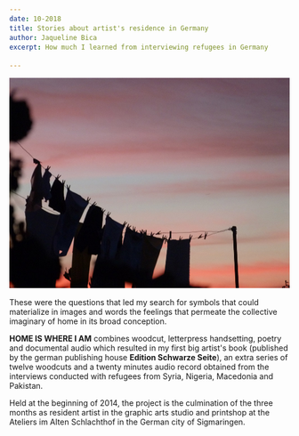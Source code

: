 ```yaml
---
date: 10-2018
title: Stories about artist's residence in Germany
author: Jaqueline Bica
excerpt: How much I learned from interviewing refugees in Germany

---
```

![](/uploads/P1070361.jpg)

These were the questions that led my search for symbols that could materialize in images and words the feelings that permeate the collective imaginary of home in its broad conception.

**HOME IS WHERE I AM** combines woodcut, letterpress handsetting, poetry and documental audio which resulted in my first big artist's book (published by the german publishing house **Edition Schwarze Seite**), an extra series of twelve woodcuts and a twenty minutes audio record obtained from the interviews conducted with refugees from Syria, Nigeria, Macedonia and Pakistan.

Held at the beginning of 2014, the project is the culmination of the three months as resident artist in the graphic arts studio and printshop at the Ateliers im Alten Schlachthof in the German city of Sigmaringen.